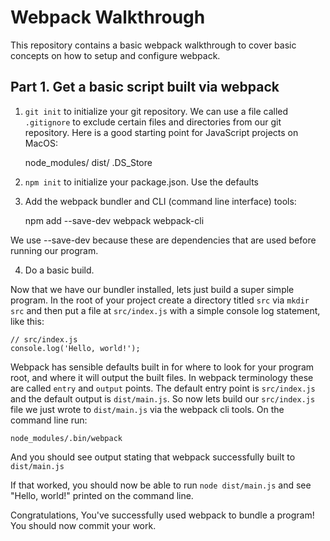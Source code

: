 # Webpack Walkthrough

This repository contains a basic webpack walkthrough to cover basic concepts on how to setup and
configure webpack.

## Part 1. Get a basic script built via webpack

1. `git init` to initialize your git repository. We can use a file called `.gitignore` to exclude
certain files and directories from our git repository. Here is a good starting point for JavaScript
projects on MacOS:

    node_modules/
    dist/
    .DS_Store

2. `npm init` to initialize your package.json. Use the defaults

3. Add the webpack bundler and CLI (command line interface) tools:

    npm add --save-dev webpack webpack-cli

We use --save-dev because these are dependencies that are used before running our program.

4. Do a basic build.

Now that we have our bundler installed, lets just build a super simple program. In the root of your
project create a directory titled `src` via `mkdir src` and then put a file at `src/index.js` with
a simple console log statement, like this:

    // src/index.js
    console.log('Hello, world!');

Webpack has sensible defaults built in for where to look for your program root, and where it will
output the built files. In webpack terminology these are called `entry` and `output` points. The
default entry point is `src/index.js` and the default output is `dist/main.js`. So now lets build
our `src/index.js` file we just wrote to `dist/main.js` via the webpack cli tools. On the command
line run:

    node_modules/.bin/webpack

And you should see output stating that webpack successfully built to `dist/main.js`

If that worked, you should now be able to run `node dist/main.js` and see "Hello, world!" printed
on the command line.

Congratulations, You've successfully used webpack to bundle a program! You should now commit your
work.
